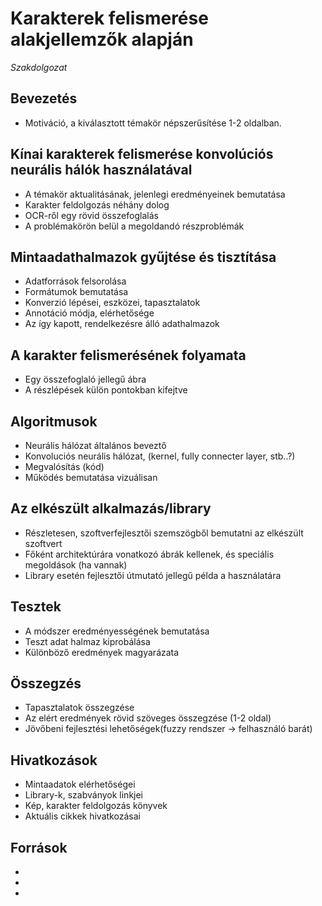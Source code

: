 # Karakterek felismerése alakjellemzők alapján

_Szakdolgozat_

## Bevezetés

* Motiváció, a kiválasztott témakör népszerűsítése 1-2 oldalban.

## Kínai karakterek felismerése konvolúciós neurális hálók használatával

* A témakör aktualitásának, jelenlegi eredményeinek bemutatása
* Karakter feldolgozás néhány dolog
* OCR-ről egy rövid összefoglalás
* A problémakörön belül a megoldandó részproblémák

## Mintaadathalmazok gyűjtése és tisztítása

* Adatforrások felsorolása
* Formátumok bemutatása
* Konverzió lépései, eszközei, tapasztalatok
* Annotáció módja, elérhetősége
* Az így kapott, rendelkezésre álló adathalmazok

## A karakter felismerésének folyamata

* Egy összefoglaló jellegű ábra
* A részlépések külön pontokban kifejtve

## Algoritmusok

* Neurális hálózat általános beveztő
* Konvoluciós neurális hálózat, (kernel, fully connecter layer, stb..?)
* Megvalósítás (kód)
* Működés bemutatása vizuálisan

## Az elkészült alkalmazás/library

* Részletesen, szoftverfejlesztői szemszögből bemutatni az elkészült szoftvert
* Főként architektúrára vonatkozó ábrák kellenek, és speciális megoldások (ha vannak)
* Library esetén fejlesztői útmutató jellegű példa a használatára

## Tesztek

* A módszer eredményességének bemutatása
* Teszt adat halmaz kiprobálása
* Különböző eredmények magyarázata

## Összegzés

* Tapasztalatok összegzése
* Az elért eredmények rövid szöveges összegzése (1-2 oldal)
* Jövőbeni fejlesztési lehetőségek(fuzzy rendszer -> felhasználó barát)

## Hivatkozások

* Mintaadatok elérhetőségei
* Library-k, szabványok linkjei
* Kép, karakter feldolgozás könyvek
* Aktuális cikkek hivatkozásai

## Források

*
*
*
